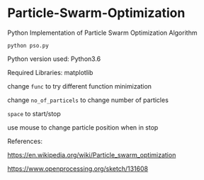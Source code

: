 # Particle-Swarm-Optimization
Python Implementation of Particle Swarm Optimization Algorithm

```python pso.py```

Python version used: Python3.6

Required Libraries: 
matplotlib

change ```func``` to try different function minimization

change ```no_of_particels``` to change number of particles

```space``` to start/stop

use mouse to change particle position when in stop

References:

https://en.wikipedia.org/wiki/Particle_swarm_optimization

https://www.openprocessing.org/sketch/131608
